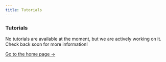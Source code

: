 ```yaml
---
title: Tutorials
---
```


<div className="card">
  <h3>Tutorials</h3>
  <p>No tutorials are available at the moment, but we are actively working on it. Check back soon for more information!</p>
  <a href="../" className="card-link">Go to the home page &rarr;</a>
</div>
